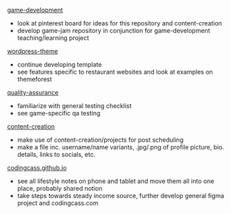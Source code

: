 [game-development](https://github.com/codingcass/game-development)
- look at pinterest board for ideas for this repository and content-creation
- develop game-jam repository in conjunction for game-development teaching/learning project

[wordpress-theme](https://github.com/codingcass/wordpress-theme)
- continue developing template
- see features specific to restaurant websites and look at examples on themeforest

[quality-assurance](https://github.com/codingcass/quality-assurance)
- familiarize with general testing checklist
- see game-specific qa testing

[content-creation](https://github.com/codingcass/content-creation)
- make use of content-creation/projects for post scheduling
- make a file inc. username/name variants, .jpg/.png of profile picture, bio. details, links to socials, etc.

[codingcass.github.io](https://github.com/codingcass/codingcass.github.io)
- see all lifestyle notes on phone and tablet and move them all into one place, probably shared notion
- take steps towards steady income source, further develop general figma project and codingcass.com
